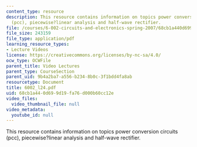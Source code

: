 ```yaml
---
content_type: resource
description: This resource contains information on topics power conversion circuits
  (pcc), piecewise?linear analysis and half-wave rectifier.
file: /courses/6-002-circuits-and-electronics-spring-2007/68cb1a440d699d19fa76d000b60cc12e_6002_l24.pdf
file_size: 243159
file_type: application/pdf
learning_resource_types:
- Lecture Videos
license: https://creativecommons.org/licenses/by-nc-sa/4.0/
ocw_type: OCWFile
parent_title: Video Lectures
parent_type: CourseSection
parent_uid: 9b4a2ba7-a556-b234-8b0c-3f1bdd4fa8ab
resourcetype: Document
title: 6002_l24.pdf
uid: 68cb1a44-0d69-9d19-fa76-d000b60cc12e
video_files:
  video_thumbnail_file: null
video_metadata:
  youtube_id: null
---
```

This resource contains information on topics power conversion circuits (pcc), piecewise?linear analysis and half-wave rectifier.